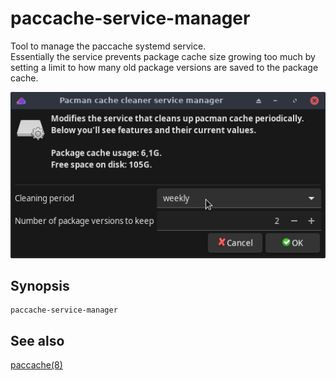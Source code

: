 # paccache-service-manager

Tool to manage the paccache systemd service.<br>
Essentially the service prevents package cache size growing too much by setting a limit to how many old package versions are saved to the package cache.

![](paccache-service-manager.png)

## Synopsis

```
paccache-service-manager
```

## See also

[paccache(8)](https://man.archlinux.org/man/paccache.8)

